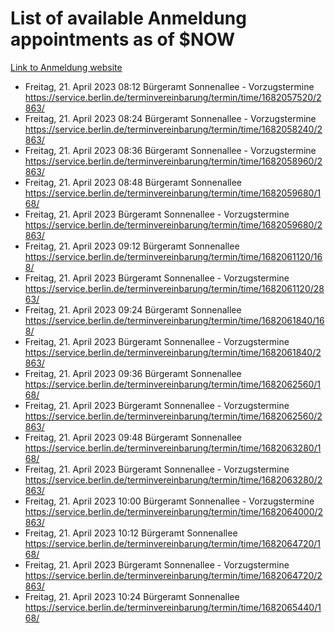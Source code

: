 # List of available Anmeldung appointments as of $NOW
[Link to Anmeldung website](https://service.berlin.de/terminvereinbarung/termin/tag.php?termin=1&anliegen[]=120686&dienstleisterlist=122210,122217,327316,122219,327312,122227,327314,122231,327346,122243,327348,122254,122252,329742,122260,329745,122262,329748,122271,327278,122273,327274,122277,327276,330436,122280,327294,122282,327290,122284,327292,122291,327270,122285,327266,122286,327264,122296,327268,150230,329760,122297,327286,122294,327284,122312,329763,122314,329775,122304,327330,122311,327334,122309,327332,317869,122281,327352,122279,329772,122283,122276,327324,122274,327326,122267,329766,122246,327318,122251,327320,122257,327322,122208,327298,122226,327300&herkunft=http%3A%2F%2Fservice.berlin.de%2Fdienstleistung%2F120686%2F)
- Freitag, 21. April 2023 08:12 Bürgeramt Sonnenallee - Vorzugstermine https://service.berlin.de/terminvereinbarung/termin/time/1682057520/2863/
- Freitag, 21. April 2023 08:24 Bürgeramt Sonnenallee - Vorzugstermine https://service.berlin.de/terminvereinbarung/termin/time/1682058240/2863/
- Freitag, 21. April 2023 08:36 Bürgeramt Sonnenallee - Vorzugstermine https://service.berlin.de/terminvereinbarung/termin/time/1682058960/2863/
- Freitag, 21. April 2023 08:48 Bürgeramt Sonnenallee https://service.berlin.de/terminvereinbarung/termin/time/1682059680/168/
- Freitag, 21. April 2023  Bürgeramt Sonnenallee - Vorzugstermine https://service.berlin.de/terminvereinbarung/termin/time/1682059680/2863/
- Freitag, 21. April 2023 09:12 Bürgeramt Sonnenallee https://service.berlin.de/terminvereinbarung/termin/time/1682061120/168/
- Freitag, 21. April 2023  Bürgeramt Sonnenallee - Vorzugstermine https://service.berlin.de/terminvereinbarung/termin/time/1682061120/2863/
- Freitag, 21. April 2023 09:24 Bürgeramt Sonnenallee https://service.berlin.de/terminvereinbarung/termin/time/1682061840/168/
- Freitag, 21. April 2023  Bürgeramt Sonnenallee - Vorzugstermine https://service.berlin.de/terminvereinbarung/termin/time/1682061840/2863/
- Freitag, 21. April 2023 09:36 Bürgeramt Sonnenallee https://service.berlin.de/terminvereinbarung/termin/time/1682062560/168/
- Freitag, 21. April 2023  Bürgeramt Sonnenallee - Vorzugstermine https://service.berlin.de/terminvereinbarung/termin/time/1682062560/2863/
- Freitag, 21. April 2023 09:48 Bürgeramt Sonnenallee https://service.berlin.de/terminvereinbarung/termin/time/1682063280/168/
- Freitag, 21. April 2023  Bürgeramt Sonnenallee - Vorzugstermine https://service.berlin.de/terminvereinbarung/termin/time/1682063280/2863/
- Freitag, 21. April 2023 10:00 Bürgeramt Sonnenallee - Vorzugstermine https://service.berlin.de/terminvereinbarung/termin/time/1682064000/2863/
- Freitag, 21. April 2023 10:12 Bürgeramt Sonnenallee https://service.berlin.de/terminvereinbarung/termin/time/1682064720/168/
- Freitag, 21. April 2023  Bürgeramt Sonnenallee - Vorzugstermine https://service.berlin.de/terminvereinbarung/termin/time/1682064720/2863/
- Freitag, 21. April 2023 10:24 Bürgeramt Sonnenallee https://service.berlin.de/terminvereinbarung/termin/time/1682065440/168/
